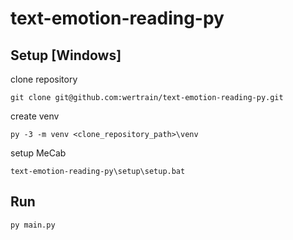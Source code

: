 # text-emotion-reading-py

## Setup [Windows]

clone repository

    git clone git@github.com:wertrain/text-emotion-reading-py.git

create venv

    py -3 -m venv <clone_repository_path>\venv

setup MeCab

    text-emotion-reading-py\setup\setup.bat

## Run

    py main.py
